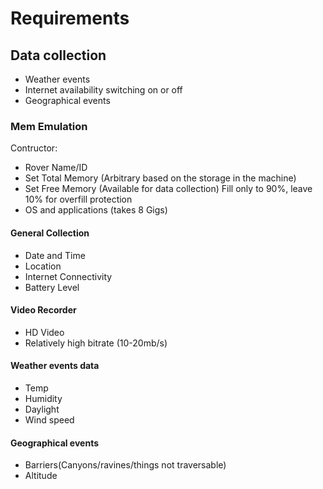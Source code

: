 # Requirements

## Data collection

* Weather events
* Internet availability switching on or off
* Geographical events

### Mem Emulation

Contructor:

* Rover Name/ID
* Set Total Memory (Arbitrary based on the storage in the machine)
* Set Free Memory (Available for data collection) Fill only to 90%, leave 10% for overfill protection
* OS and applications (takes 8 Gigs)

#### General Collection

* Date and Time
* Location
* Internet Connectivity
* Battery Level

#### Video Recorder

* HD Video
* Relatively high bitrate (10-20mb/s)

#### Weather events data

* Temp
* Humidity
* Daylight
* Wind speed

#### Geographical events

* Barriers(Canyons/ravines/things not traversable)
* Altitude
